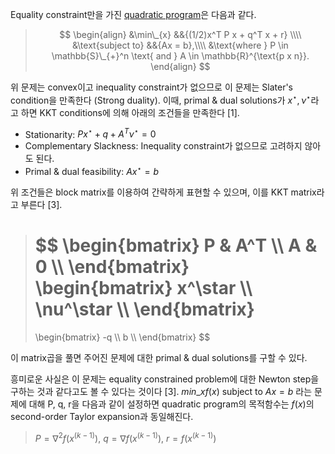 <script type="text/x-mathjax-config">
MathJax.Hub.Config({
    displayAlign: "center"
});
</script>

Equality constraint만을 가진 [quadratic program](https://wikidocs.net/17852)은 다음과 같다.
>$$
>\begin{align}
>    &\min\_{x} &&{(1/2)x^T P x + q^T x + r} \\\\
>    &\text{subject to} &&{Ax = b},\\\\
>&\text{where } P \in \mathbb{S}\_{+}^n \text{ and } A \in \mathbb{R}^{\text{p x n}}.
>\end{align}
>$$

위 문제는 convex이고 inequality constraint가 없으므로 이 문제는 Slater's condition을 만족한다 (Strong duality). 이때, primal & dual solutions가 $x^\star, \nu^\star$라고 하면 KKT conditions에 의해 아래의 조건들을 만족한다 [1].

* Stationarity: $Px^\star + q + A^T\nu^\star = 0$
* Complementary Slackness: Inequality constraint가 없으므로 고려하지 않아도 된다.
* Primal & dual feasibility: $Ax^\star = b$

위 조건들은 block matrix를 이용하여 간략하게 표현할 수 있으며, 이를 KKT matrix라고 부른다 [3].
> $$
> \begin{bmatrix}
>     P       & A^T  \\\\
>     A       & 0  \\\\
> \end{bmatrix}
> \begin{bmatrix}
>     x^\star  \\\\
>     \nu^\star  \\\\
> \end{bmatrix}
> =
> \begin{bmatrix}
>     -q  \\\\
>     b  \\\\
> \end{bmatrix}
> $$

이 matrix곱을 풀면 주어진 문제에 대한 primal & dual solutions를 구할 수 있다.

흥미로운 사실은 이 문제는 equality constrained problem에 대한 Newton step을 구하는 것과 같다고도 볼 수 있다는 것이다 [3]. $min\_x f(x) \text{ subject to } Ax = b$ 라는 문제에 대해 P, q, r을 다음과 같이 설정하면 quadratic program의 목적함수는 $f(x)$의 second-order Taylor expansion과 동일해진다.<br/>
> $P = \nabla^2 f(x^{(k-1)})$, $q = \nabla f(x^{(k-1)})$, $r = f(x^{(k-1)})$